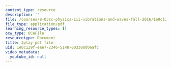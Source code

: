 ```yaml
---
content_type: resource
description: ''
file: /courses/8-03sc-physics-iii-vibrations-and-waves-fall-2016/1e0c129feae723465148603308d06afc_I0YACDaY-ww.pdf
file_type: application/pdf
learning_resource_types: []
ocw_type: OCWFile
resourcetype: Document
title: 3play pdf file
uid: 1e0c129f-eae7-2346-5148-603308d06afc
video_metadata:
  youtube_id: null
---
```

